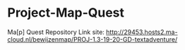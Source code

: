 # Project-Map-Quest
Ma[p] Quest Repository
Link site: http://29453.hosts2.ma-cloud.nl/bewijzenmap/PROJ-1.3-19-20-GD-textadventure/
